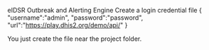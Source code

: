 eIDSR Outbreak and Alerting Engine
Create a login credential file
{
  "username":"admin",
  "password":"password",
  "url":"https://play.dhis2.org/demo/api/"
}

You just create the file near the project folder.
